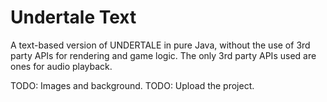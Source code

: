 # Undertale Text
A text-based version of UNDERTALE in pure Java, without the use of 3rd party APIs for rendering and game logic. The only 3rd party APIs used are ones for audio playback.

TODO: Images and background.
TODO: Upload the project.
